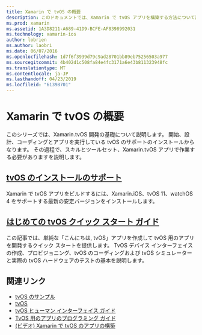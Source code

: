 ```yaml
---
title: Xamarin で tvOS の概要
description: このドキュメントでは、Xamarin で tvOS アプリを構築する方法について説明します。 インストール ガイドとクイック スタート ガイドにリンクします。
ms.prod: xamarin
ms.assetid: 1A3D8211-A689-41D9-BCFE-AF8398992031
ms.technology: xamarin-ios
author: lobrien
ms.author: laobri
ms.date: 06/07/2016
ms.openlocfilehash: 1d7f6f3939d79c9ad28701bb89eb75256503a977
ms.sourcegitcommit: 4b402d1c508fa84e4fc3171a6e43b811323948fc
ms.translationtype: MT
ms.contentlocale: ja-JP
ms.lasthandoff: 04/23/2019
ms.locfileid: "61398701"
---
```

# <a name="getting-started-with-tvos-in-xamarin"></a>Xamarin で tvOS の概要

このシリーズでは、Xamarin.tvOS 開発の基礎について説明します。 開始、設計、コーディングとアプリを実行している tvOS のサポートのインストールからなります。 その過程で、スキルとツールセット、Xamarin.tvOS アプリで作業する必要がありますを説明します。

## <a name="installing-tvos-supportiostvosget-startedinstallationmd"></a>[tvOS のインストールのサポート](~/ios/tvos/get-started/installation.md)

Xamarin で tvOS アプリをビルドするには、Xamarin.iOS、tvOS 11、watchOS 4 をサポートする最新の安定バージョンをインストールします。

## <a name="hello-tvos-quick-start-guideiostvosget-startedhello-tvosmd"></a>[はじめての tvOS クイック スタート ガイド](~/ios/tvos/get-started/hello-tvos.md)

この記事では、単純な「こんにちは, tvOS」アプリを作成して tvOS 用のアプリを開発するクイック スタートを提供します。 TvOS デバイス インターフェイスの作成、プロビジョニング、tvOS のコーディングおよび tvOS シミュレーターと実際の tvOS ハードウェアのテストの基本を説明します。


## <a name="related-links"></a>関連リンク

- [tvOS のサンプル](https://developer.xamarin.com/samples/tvos/all/)
- [tvOS](https://developer.apple.com/tvos/)
- [tvOS ヒューマン インターフェイス ガイド](https://developer.apple.com/tvos/human-interface-guidelines/)
- [TvOS 用のアプリのプログラミング ガイド](https://developer.apple.com/library/prerelease/tvos/documentation/General/Conceptual/AppleTV_PG/)
- [(ビデオ) Xamarin で tvOS のアプリの構築](https://university.xamarin.com/lightninglectures/tvos-with-xamarin)
